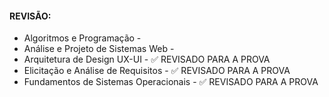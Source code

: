 
#### REVISÃO:

   - Algoritmos e Programação - 
   - Análise e Projeto de Sistemas Web -
   - Arquitetura de Design UX-UI - ✅ REVISADO PARA A PROVA
   - Elicitação e Análise de Requisitos - ✅ REVISADO PARA A PROVA
   - Fundamentos de Sistemas Operacionais - ✅ REVISADO PARA A PROVA
  